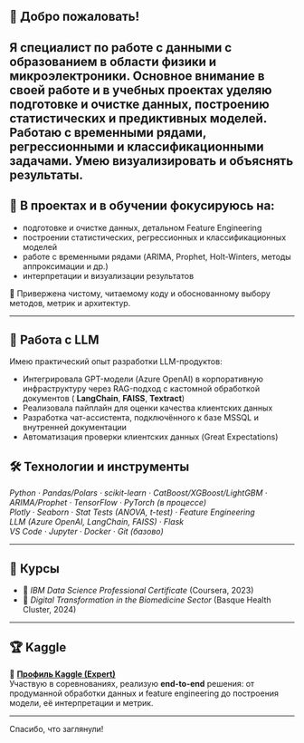 ## 👋 Добро пожаловать!

Я специалист по работе с данными с образованием в области физики и микроэлектроники. Основное внимание в своей работе и в учебных проектах уделяю подготовке и очистке данных, построению статистических и предиктивных моделей. Работаю с временными рядами, регрессионными и классификационными задачами. Умею визуализировать и объяснять результаты.
---

## 🚀 В проектах и в обучении фокусируюсь на:

- подготовке и очистке данных, детальном Feature Engineering
- построении статистических, регрессионных и классификационных моделей
- работе с временными рядами (ARIMA, Prophet, Holt-Winters, методы аппроксимации и др.)
- интерпретации и визуализации результатов

🧠 Привержена чистому, читаемому коду и обоснованному выбору методов, метрик и архитектур.

---

## 🤖 Работа с LLM

Имею практический опыт разработки LLM-продуктов: 

- Интегрировала GPT-модели (Azure OpenAI) в корпоративную инфраструктуру через RAG-подход с кастомной обработкой документов ( **LangChain**, **FAISS**, **Textract**)
- Реализовала пайплайн для оценки качества клиентских данных
- Разработка чат-ассистента, подключённого к базе MSSQL и внутренней документации
- Автоматизация проверки клиентских данных (Great Expectations)

## 🛠️ Технологии и инструменты

_Python · Pandas/Polars · scikit-learn · CatBoost/XGBoost/LightGBM · ARIMA/Prophet · TensorFlow · PyTorch (в процессе)  
Plotly · Seaborn · Stat Tests (ANOVA, t-test) · Feature Engineering  
LLM (Azure OpenAI, LangChain, FAISS) · Flask  
VS Code · Jupyter · Docker · Git (базово)_

---

## 🧠 Курсы

- 🏅 *IBM Data Science Professional Certificate* (Coursera, 2023)  
- 📜 *Digital Transformation in the Biomedicine Sector* (Basque Health Cluster, 2024)

---

## 🏆 Kaggle

🔗 [**Профиль Kaggle (Expert)**](https://www.kaggle.com/litsea)  
Участвую в соревнованиях, реализую **end-to-end** решения: от продуманной обработки данных и feature engineering до построения модели, её интерпретации и метрик.

---

Спасибо, что заглянули!
